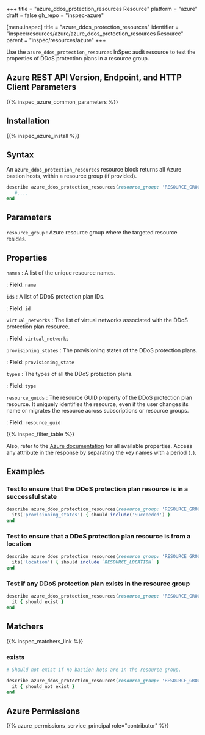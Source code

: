 +++
title = "azure_ddos_protection_resources Resource"
platform = "azure"
draft = false
gh_repo = "inspec-azure"

[menu.inspec]
title = "azure_ddos_protection_resources"
identifier = "inspec/resources/azure/azure_ddos_protection_resources Resource"
parent = "inspec/resources/azure"
+++

Use the `azure_ddos_protection_resources` InSpec audit resource to test the properties of DDoS protection plans in a resource group.

## Azure REST API Version, Endpoint, and HTTP Client Parameters

{{% inspec_azure_common_parameters %}}

## Installation

{{% inspec_azure_install %}}

## Syntax

An `azure_ddos_protection_resources` resource block returns all Azure bastion hosts, within a resource group (if provided).

```ruby
describe azure_ddos_protection_resources(resource_group: 'RESOURCE_GROUP') do
   #....
end
```

## Parameters

`resource_group`
: Azure resource group where the targeted resource resides.

## Properties

`names`
: A list of the unique resource names.

: **Field**: `name`

`ids`
: A list of DDoS protection plan IDs.

: **Field**: `id`

`virtual_networks`
: The list of virtual networks associated with the DDoS protection plan resource.

: **Field**: `virtual_networks`

`provisioning_states`
: The provisioning states of the DDoS protection plans.

: **Field**: `provisioning_state`

`types`
: The types of all the DDoS protection plans.

: **Field**: `type`

`resource_guids`
: The resource GUID property of the DDoS protection plan resource. It uniquely identifies the resource, even if the user changes its name or migrates the resource across subscriptions or resource groups.

: **Field**: `resource_guid`

{{% inspec_filter_table %}}

Also, refer to the [Azure documentation](https://docs.microsoft.com/en-us/rest/api/virtualnetwork/ddos-protection-plans/list) for all available properties. Access any attribute in the response by separating the key names with a period (`.`).

## Examples

### Test to ensure that the DDoS protection plan resource is in a successful state

```ruby
describe azure_ddos_protection_resources(resource_group: 'RESOURCE_GROUP') do
  its('provisioning_states') { should include('Succeeded') }
end
```

### Test to ensure that a DDoS protection plan resource is from a location

```ruby
describe azure_ddos_protection_resources(resource_group: 'RESOURCE_GROUP') do
  its('location') { should include `RESOURCE_LOCATION` }
end
```

### Test if any DDoS protection plan exists in the resource group

```ruby
describe azure_ddos_protection_resources(resource_group: 'RESOURCE_GROUP') do
  it { should exist }
end
```

## Matchers

{{% inspec_matchers_link %}}

### exists

```ruby
# Should not exist if no bastion hots are in the resource group.

describe azure_ddos_protection_resources(resource_group: 'RESOURCE_GROUP') do
  it { should_not exist }
end
```

## Azure Permissions

{{% azure_permissions_service_principal role="contributor" %}}
